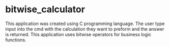 # bitwise_calculator
This application was created using C programming language. The user type input into the cmd with the calculation they want to preform and the answer is returned. This application uses bitwise operators for business logic functions.
